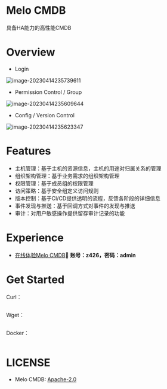 # Melo CMDB

具备HA能力的高性能CMDB





# Overview

- Login

![image-20230414235739611](https://typora-1312877059.cos.ap-nanjing.myqcloud.com/typora/202304142357669.png)

-  Permission Control / Group

![image-20230414235609644](https://typora-1312877059.cos.ap-nanjing.myqcloud.com/typora/202304142356706.png)

- Config / Version Control

![image-20230414235623347](https://typora-1312877059.cos.ap-nanjing.myqcloud.com/typora/202304142356408.png)

# Features

- 主机管理：基于主机的资源信息，主机的用途对归属关系的管理
- 组织架构管理：基于业务需求的组织架构管理
- 权限管理：基于成员组的权限管理
- 访问策略：基于安全组定义访问规则
- 版本控制：基于CI/CD提供透明的流程，反馈各阶段的详细信息
- 事件发现与推送：基于回调方式对事件的发现与推送
- 审计：对用户敏感操作提供留存审计记录的功能

# Experience

- [在线体验Melo CMDB](http://8.134.72.192/)🍈 **账号：z426，密码：admin**

# Get Started

Curl：

``````sh

``````


Wget：

``````sh

``````


Docker：

``````

``````


# LICENSE
- Melo CMDB: [Apache-2.0](https://www.apache.org/licenses/LICENSE-2.0.txt)

